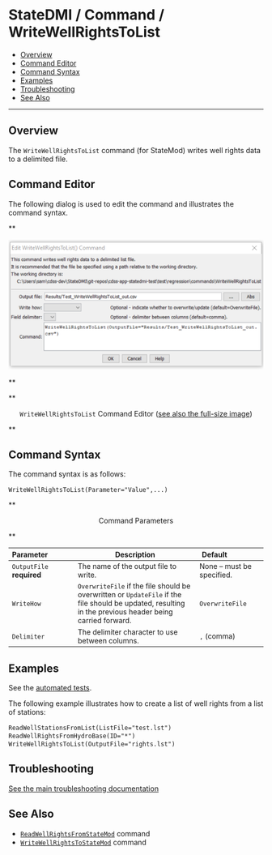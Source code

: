 # StateDMI / Command / WriteWellRightsToList #

* [Overview](#overview)
* [Command Editor](#command-editor)
* [Command Syntax](#command-syntax)
* [Examples](#examples)
* [Troubleshooting](#troubleshooting)
* [See Also](#see-also)

-------------------------

## Overview ##

The `WriteWellRightsToList` command (for StateMod)
writes well rights data to a delimited file.

## Command Editor ##

The following dialog is used to edit the command and illustrates the command syntax.

**<p style="text-align: center;">
![WriteWellRightsToList command editor](WriteWellRightsToList.png)
</p>**

**<p style="text-align: center;">
`WriteWellRightsToList` Command Editor (<a href="../WriteWellRightsToList.png">see also the full-size image</a>)
</p>**

## Command Syntax ##

The command syntax is as follows:

```text
WriteWellRightsToList(Parameter="Value",...)
```
**<p style="text-align: center;">
Command Parameters
</p>**

| **Parameter**&nbsp;&nbsp;&nbsp;&nbsp;&nbsp;&nbsp;&nbsp;&nbsp;&nbsp;&nbsp;&nbsp;&nbsp; | **Description** | **Default**&nbsp;&nbsp;&nbsp;&nbsp;&nbsp;&nbsp;&nbsp;&nbsp;&nbsp;&nbsp;&nbsp;&nbsp;&nbsp;&nbsp;&nbsp;&nbsp; |
| --------------|-----------------|----------------- |
| `OutputFile`<br>**required** | The name of the output file to write. | None – must be specified. |
| `WriteHow` | `OverwriteFile` if the file should be overwritten or `UpdateFile` if the file should be updated, resulting in the previous header being carried forward. | `OverwriteFile` |
| `Delimiter` | The delimiter character to use between columns. | `,` (comma) |

## Examples ##

See the [automated tests](https://github.com/OpenCDSS/cdss-app-statedmi-test/tree/master/test/regression/commands/WriteWellRightsToList).

The following example illustrates how to create a list of well rights from a list of stations:

```
ReadWellStationsFromList(ListFile="test.lst")
ReadWellRightsFromHydroBase(ID="*")
WriteWellRightsToList(OutputFile="rights.lst")
```

## Troubleshooting ##

[See the main troubleshooting documentation](../../troubleshooting/troubleshooting.md)

## See Also ##

* [`ReadWellRightsFromStateMod`](../ReadWellRightsFromStateMod/ReadWellRightsFromStateMod.md) command
* [`WriteWellRightsToStateMod`](../WriteWellRightsToStateMod/WriteWellRightsToStateMod.md) command
